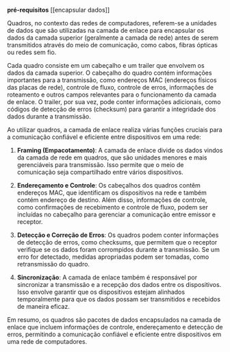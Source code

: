 
**pré-requisitos**
	[[encapsular dados]]

Quadros, no contexto das redes de computadores, referem-se a unidades de dados que são utilizadas na camada de enlace para encapsular os dados da camada superior (geralmente a camada de rede) antes de serem transmitidos através do meio de comunicação, como cabos, fibras ópticas ou redes sem fio.

Cada quadro consiste em um cabeçalho e um trailer que envolvem os dados da camada superior. O cabeçalho do quadro contém informações importantes para a transmissão, como endereços MAC (endereços físicos das placas de rede), controle de fluxo, controle de erros, informações de roteamento e outros campos relevantes para o funcionamento da camada de enlace. O trailer, por sua vez, pode conter informações adicionais, como códigos de detecção de erros (checksum) para garantir a integridade dos dados durante a transmissão.

Ao utilizar quadros, a camada de enlace realiza várias funções cruciais para a comunicação confiável e eficiente entre dispositivos em uma rede:

1. **Framing (Empacotamento)**: A camada de enlace divide os dados vindos da camada de rede em quadros, que são unidades menores e mais gerenciáveis para transmissão. Isso permite que o meio de comunicação seja compartilhado entre vários dispositivos.
    
2. **Endereçamento e Controle**: Os cabeçalhos dos quadros contêm endereços MAC, que identificam os dispositivos na rede e também contém endereço de destino. Além disso, informações de controle, como confirmações de recebimento e controle de fluxo, podem ser incluídas no cabeçalho para gerenciar a comunicação entre emissor e receptor.
    
3. **Detecção e Correção de Erros**: Os quadros podem conter informações de detecção de erros, como checksums, que permitem que o receptor verifique se os dados foram corrompidos durante a transmissão. Se um erro for detectado, medidas apropriadas podem ser tomadas, como retransmissão do quadro.
    
4. **Sincronização**: A camada de enlace também é responsável por sincronizar a transmissão e a recepção dos dados entre os dispositivos. Isso envolve garantir que os dispositivos estejam alinhados temporalmente para que os dados possam ser transmitidos e recebidos de maneira eficaz.
    

Em resumo, os quadros são pacotes de dados encapsulados na camada de enlace que incluem informações de controle, endereçamento e detecção de erros, permitindo a comunicação confiável e eficiente entre dispositivos em uma rede de computadores.